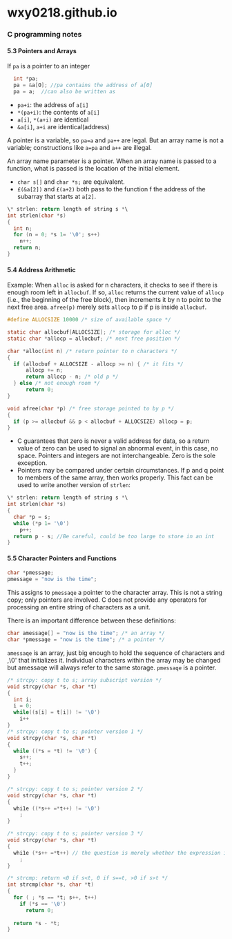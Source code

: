 # wxy0218.github.io

### C programming notes

#### 5.3 Pointers and Arrays
If `pa` is a pointer to an integer
```c
  int *pa;
  pa = &a[O]; //pa contains the address of a[0]
  pa = a;  //can also be written as
```
* `pa+i`: the address of `a[i]`
*  `*(pa+i)`: the contents of `a[i]`
* `a[i]`, `*(a+i)` are identical
* `&a[i]`, `a+i` are identical(address)

A pointer is a variable, so `pa=a` and `pa++` are legal. But an array name is not a variable; constructions like `a=pa` and `a++` are illegal.

An array name parameter is a pointer. When an array name is passed to a function, what is passed is the location of the initial element.
* `char s[]` and `char *s;` are equivalent.
* `£(&a[2])` and `£(a+2)` both pass to the function f the address of the subarray that starts at `a[2]`.
```c
\* strlen: return length of string s *\
int strlen(char *s)
{
  int n;
  for (n = 0; *s 1= '\0'; s++) 
    n++;
  return n;
}
```

#### 5.4 Address Arithmetic
Example: When `alloc` is asked for n characters, it checks to see if there is enough room left in `allocbuf`. If so, `alloc` returns the current value of `allocp` (i.e., the beginning of the free block), then increments it by n to point to the next free area. `afree(p)` merely sets `allocp` to p if p is inside `allocbuf`.
```c
#define ALLOCSIZE 10000 /* size of available space */ 

static char allocbuf[ALLOCSIZE]; /* storage for alloc */
static char *allocp = allocbuf; /* next free position */

char *alloc(int n) /* return pointer to n characters */ 
{
  if (allocbuf + ALLOCSIZE - allocp >= n) { /* it fits */ 
      allocp += n;
      return allocp - n; /* old p */ 
  } else /* not enough room */
      return 0;
}

void afree(char *p) /* free storage pointed to by p */
{
  if (p >= allocbuf && p < allocbuf + ALLOCSIZE) allocp = p;
}
```
* C guarantees that zero is never a valid address for data, so a return value of zero can be used to signal an abnormal event, in this case, no space. Pointers and integers are not interchangeable. Zero is the sole exception.
* Pointers may be compared under certain circumstances. If p and q point to members of the same array, then works properly.
This fact can be used to write another version of `strlen`:
```c
\* strlen: return length of string s *\ 
int strlen(char *s)
{
  char *p = s;
  while (*p 1= '\0') 
    p++;
  return p - s; //Be careful, could be too large to store in an int
}
```
#### 5.5 Character Pointers and Functions
```c
char *pmessage;
pmessage = "now is the time";
```
This assigns to `pmessaqe` a pointer to the character array. This is not a string copy; only pointers are involved. C does not provide any operators for processing an entire string of characters as a unit.

There is an important difference between these definitions:
```c
char amessage[] = "now is the time"; /* an array */
char *pmessage = "now is the time"; /* a pointer */
```
`amessaqe` is an array, just big enough to hold the sequence of characters and ,\0' that initializes it. Individual characters within the array may be changed but amessaqe will always refer to the same storage. 
`pmessaqe` is a pointer.
```c
/* strcpy: copy t to s; array subscript version */ 
void strcpy(char *s, char *t)
{
  int i;
  i = 0;
  while((s[i] = t[i]) != '\0')
    i++
}
/* strcpy: copy t to s; pointer version 1 */ 
void strcpy(char *s, char *t)
{
  while ((*s = *t) != '\0') {
    s++;
    t++;
  }
}

/* strcpy: copy t to s; pointer version 2 */ 
void strcpy(char *s, char *t)
{
  whi1e ((*s++ =*t++) != '\0')
    ;
}

/* strcpy: copy t to s; pointer version 3 */ 
void strcpy(char *s, char *t)
{
  whi1e (*s++ =*t++) // the question is merely whether the expression is zero
    ;
}

/* strcmp: return <0 if s<t, 0 if s==t, >0 if s>t */
int strcmp(char *s, char *t)
{
  for ( ; *s == *t; s++, t++)
    if (*s == '\0')
      return 0; 
      
  return *s - *t;
}
```
